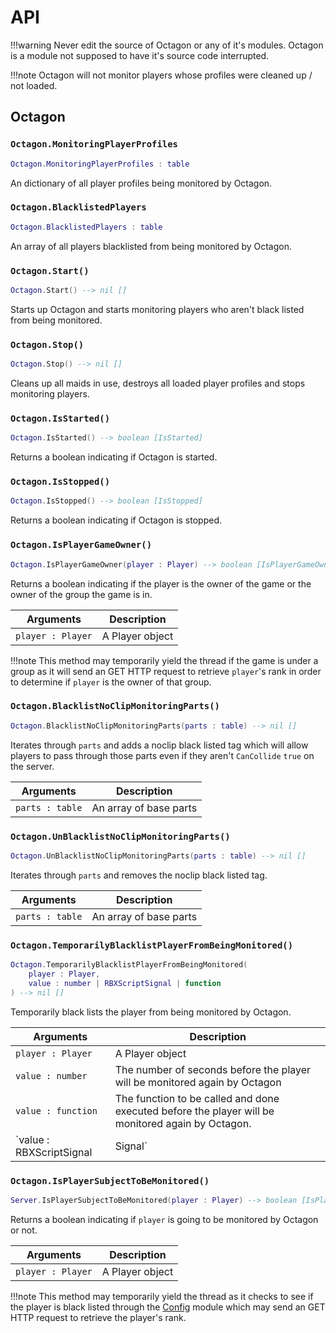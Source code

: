 # API

!!!warning
    Never edit the source of Octagon or any of it's modules. Octagon is a module not supposed to have it's source code interrupted.

!!!note
    Octagon will not monitor players whose profiles were cleaned up / not loaded.

## Octagon

### `Octagon.MonitoringPlayerProfiles` 

```lua
Octagon.MonitoringPlayerProfiles : table  
```

An dictionary of all player profiles being monitored by Octagon.

### `Octagon.BlacklistedPlayers` 

```lua
Octagon.BlacklistedPlayers : table  
```

An array of all players blacklisted from being monitored by Octagon.

### `Octagon.Start()`
```lua
Octagon.Start() --> nil []
```

Starts up Octagon and starts monitoring players who aren't black listed from being monitored.

### `Octagon.Stop()`

```lua
Octagon.Stop() --> nil []
```

Cleans up all maids in use, destroys all loaded player profiles and stops monitoring players.

### `Octagon.IsStarted()`

```lua
Octagon.IsStarted() --> boolean [IsStarted]
```

Returns a boolean indicating if Octagon is started.

### `Octagon.IsStopped()`

```lua
Octagon.IsStopped() --> boolean [IsStopped]
```

Returns a boolean indicating if Octagon is stopped.

### `Octagon.IsPlayerGameOwner()`

```lua
Octagon.IsPlayerGameOwner(player : Player) --> boolean [IsPlayerGameOwner]
```

Returns a boolean indicating if the player is the owner of the game or the owner of the group the game is in.

| Arguments      | Description                          |
| ----------- | ------------------------------------ |
| `player : Player` | A Player object |

!!!note
    This method may temporarily yield the thread if the game is under a group as it will send an GET HTTP request to retrieve `player`'s rank in order to determine if `player` is the owner of that group.

### `Octagon.BlacklistNoClipMonitoringParts()`
```lua
Octagon.BlacklistNoClipMonitoringParts(parts : table) --> nil []
```

Iterates through `parts` and adds a noclip black listed tag which will allow players to pass
through those parts even if they aren't `CanCollide` `true` on the server.

| Arguments      | Description                          |
| ----------- | ------------------------------------ |
| `parts : table` | An array of base parts |

### `Octagon.UnBlacklistNoClipMonitoringParts()`
```lua
Octagon.UnBlacklistNoClipMonitoringParts(parts : table) --> nil []
```

Iterates through `parts` and removes the noclip black listed tag.

| Arguments      | Description                          |
| ----------- | ------------------------------------ |
| `parts : table` | An array of base parts |

### `Octagon.TemporarilyBlacklistPlayerFromBeingMonitored()`

```lua
Octagon.TemporarilyBlacklistPlayerFromBeingMonitored(
    player : Player,
    value : number | RBXScriptSignal | function
) --> nil []
```

Temporarily black lists the player from being monitored by Octagon.

| Arguments      | Description                          |
| ----------- | ------------------------------------ |
| `player : Player` | A Player object |
| `value : number`       | The number of seconds before the player will be monitored again by Octagon |
| `value : function`       | The function to be called and done executed before the player will be monitored again by Octagon. |
| `value : RBXScriptSignal | Signal`    | A signal (which contains a `Wait` method) or a RBXScriptSignal, whose `Wait` method will be called and done completing before the player will be monitored again by Octagon |


### `Octagon.IsPlayerSubjectToBeMonitored()`
```lua
Server.IsPlayerSubjectToBeMonitored(player : Player) --> boolean [IsPlayerSubjectToBeMonitored]
```

Returns a boolean indicating if `player` is going to be monitored by Octagon or not.

| Arguments      | Description                          |
| ----------- | ------------------------------------ |
| `player : Player` | A Player object |

!!!note
    This method may temporarily yield the thread as it checks to see if the player is black listed through the [Config](https://github.com/SilentsReplacement/Octagon/blob/v0.1/src/Octagon/Server/Config.lua) module which may send an GET HTTP request to retrieve the player's rank.